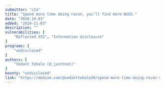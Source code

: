 ```yaml
---
submitter: "c2a"
title: "Spend more time doing recon, you’ll find more BUGS."
date: "2020-10-03"
added: "2024-11-03"
description: ""
vulnerabilities: [
    "Reflected XSS", "Information disclosure"
]
programs: [
    "undisclosed"
]
authors: [
    "Vedant Tekale (@_justYnot)"
]
bounty: "undisclosed"
link: "https://medium.com/@vedanttekale20/spend-more-time-doing-recon-youll-get-more-bugs-e7ffd5bf9202"
---
```




